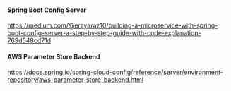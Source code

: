#### Spring Boot Config Server
https://medium.com/@erayaraz10/building-a-microservice-with-spring-boot-config-server-a-step-by-step-guide-with-code-explanation-769d548cd71d

#### AWS Parameter Store Backend
https://docs.spring.io/spring-cloud-config/reference/server/environment-repository/aws-parameter-store-backend.html
